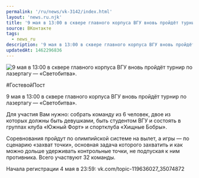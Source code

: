 ```yaml
---
permalink: '/ru/news/vk-3142/index.html'
layout: 'news.ru.njk'
title: '9 мая в 13:00 в сквере главного корпуса ВГУ вновь пройдёт турнир по лазертагу — «Светобитва».'
source: ВКонтакте
tags:
  - news_ru
description: '9 мая в 13:00 в сквере главного корпуса ВГУ вновь пройдёт турнир по лазертагу — «Светобитва».'
updatedAt: 1462296836
---
```

![9 мая в 13:00 в сквере главного корпуса ВГУ вновь пройдёт турнир по лазертагу — «Светобитва».](https://sun9-37.userapi.com/impf/c604418/v604418834/fa31/tLnMAM-72Ds.jpg?size=1280x831&quality=96&proxy=1&sign=1a00da51e4573621892479e66bdb9e32&c_uniq_tag=pDHswNuH3SOIgCJ9bFjLu8Glfb_kfMohvzuS4lax-Ek&type=album)

#ГостевойПост

9 мая в 13:00 в сквере главного корпуса ВГУ вновь пройдёт турнир по лазертагу — «Светобитва».

Для участия Вам нужно: собрать команду из 6 человек, двое из которых должны быть девушками, быть студентом ВГУ и состоять в группах клуба «Южный Форт» и спортклуба «Хищные Бобры».

Соревнования пройдут по олимпийской системе на вылет, а игры — по сценарию «захват точки», основная задача которого захватить и как можно дольше удерживать контрольные точки, не подпуская к ним противника. Всего участвуют 32 команды.

Начала регистрации 4 мая в 23:59: vk.com/topic-119636027_35074872
